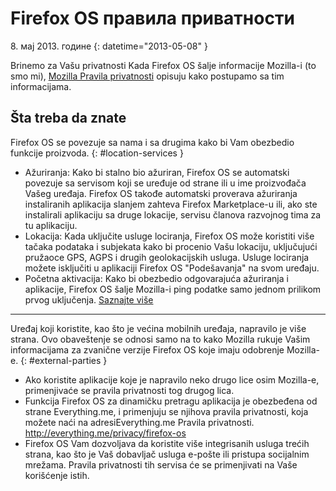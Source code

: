 # Firefox OS правила приватности

8\. мај 2013. године
{: datetime="2013-05-08" }

Brinemo za Vašu privatnosti Kada Firefox OS šalje informacije Mozilla-i (to smo mi), [Mozilla Pravila privatnosti](http://www.mozilla.org/sr/privacy/) opisuju kako postupamo sa tim informacijama.

## Šta treba da znate

Firefox OS se povezuje sa nama i sa drugima kako bi Vam obezbedio funkcije proizvoda.
{: #location-services }

* Ažuriranja: Kako bi stalno bio ažuriran, Firefox OS se automatski povezuje sa servisom koji se uređuje od strane ili u ime proizvođača Vašeg uređaja. Firefox OS takođe automatski proverava ažuriranja instaliranih aplikacija slanjem zahteva Firefox Marketplace-u ili, ako ste instalirali aplikaciju sa druge lokacije, servisu članova razvojnog tima za tu aplikaciju.
* Lokacija: Kada uključite usluge lociranja, Firefox OS može koristiti više tačaka podataka i subjekata kako bi procenio Vašu lokaciju, uključujući pružaoce GPS, AGPS i drugih geolokacijskih usluga. Usluge lociranja možete isključiti u aplikaciji Firefox OS "Podešavanja" na svom uređaju.
* Početna aktivacija: Kako bi obezbedio odgovarajuća ažuriranja i aplikacije, Firefox OS šalje Mozilla-i ping podatke samo jednom prilikom prvog uključenja. [Saznajte više](https://wiki.mozilla.org/FirefoxOS/Metrics)

---------------------------------------

Uređaj koji koristite, kao što je većina mobilnih uređaja, napravilo je više strana. Ovo obaveštenje se odnosi samo na to kako Mozilla rukuje Vašim informacijama za zvanične verzije Firefox OS koje imaju odobrenje Mozilla-e.
{: #external-parties }

* Ako koristite aplikacije koje je napravilo neko drugo lice osim Mozilla-e, primenjivaće se pravila privatnosti tog drugog lica.
* Funkcija Firefox OS za dinamičku pretragu aplikacija je obezbeđena od strane Everything.me, i primenjuju se njihova pravila privatnosti, koja možete naći na adresiEverything.me Pravila privatnosti. <http://everything.me/privacy/firefox-os>
* Firefox OS Vam dozvoljava da koristite više integrisanih usluga trećih strana, kao što je Vaš dobavljač usluga e-pošte ili pristupa socijalnim mrežama. Pravila privatnosti tih servisa će se primenjivati na Vaše korišćenje istih.
